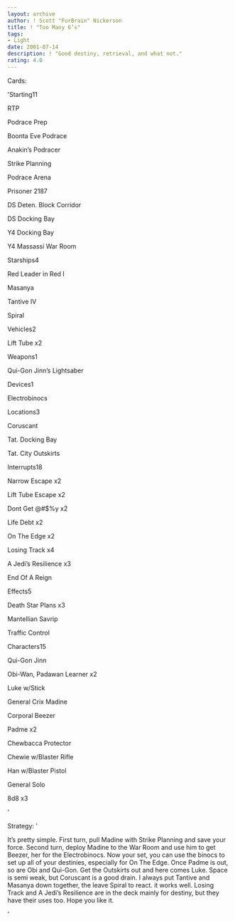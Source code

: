 ```yaml
---
layout: archive
author: ! Scott "FurBrain" Nickerson
title: ! "Too Many 6’s"
tags:
- Light
date: 2001-07-14
description: ! "Good destiny, retrieval, and what not."
rating: 4.0
---
```

Cards: 

'Starting11

RTP

Podrace Prep

Boonta Eve Podrace

Anakin’s Podracer

Strike Planning

Podrace Arena

Prisoner 2187

DS Deten. Block Corridor

DS Docking Bay

Y4 Docking Bay

Y4 Massassi War Room


Starships4

Red Leader in Red I 

Masanya

Tantive IV

Spiral


Vehicles2

Lift Tube x2


Weapons1

Qui-Gon Jinn’s Lightsaber


Devices1

Electrobinocs


Locations3

Coruscant

Tat. Docking Bay

Tat. City Outskirts


Interrupts18

Narrow Escape x2

Lift Tube Escape x2

Dont Get @#$%y x2

Life Debt x2

On The Edge x2

Losing Track x4

A Jedi’s Resilience x3

End Of A Reign


Effects5

Death Star Plans x3

Mantellian Savrip

Traffic Control


Characters15

Qui-Gon Jinn

Obi-Wan, Padawan Learner x2

Luke w/Stick

General Crix Madine

Corporal Beezer

Padme x2

Chewbacca Protector

Chewie w/Blaster Rifle

Han w/Blaster Pistol

General Solo

8d8 x3


'

Strategy: '

It’s pretty simple.  First turn, pull Madine with Strike Planning and save your force.  Second turn, deploy Madine to the War Room and use him to get Beezer, her for the Electrobinocs.  Now your set, you can use the binocs to set up all of your destinies, especially for On The Edge.  Once Padme is out, so are Obi and Qui-Gon.  Get the Outskirts out and here comes Luke.  Space is semi weak, but Coruscant is a good drain.  I always put Tantive and Masanya down together, the leave Spiral to react.  it works well.  Losing Track and A Jedi’s Resilience are in the deck mainly for destiny, but they have their uses too.  Hope you like it.


'